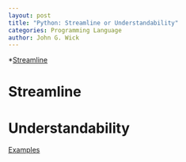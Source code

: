 ```yaml
---
layout: post
title: "Python: Streamline or Understandability"
categories: Programming Language
author: John G. Wick
---
```


*[Streamline](#Stream)

# Streamline

# Understandability

[Examples]()
